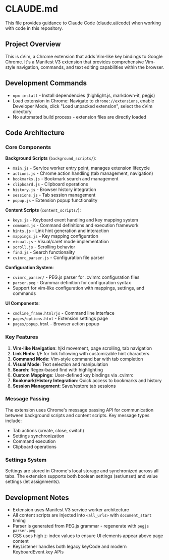 # CLAUDE.md

This file provides guidance to Claude Code (claude.ai/code) when working with code in this repository.

## Project Overview

This is cVim, a Chrome extension that adds Vim-like key bindings to Google Chrome. It's a Manifest V3 extension that provides comprehensive Vim-style navigation, commands, and text editing capabilities within the browser.

## Development Commands

- `npm install` - Install dependencies (highlight.js, markdown-it, pegjs)
- Load extension in Chrome: Navigate to `chrome://extensions`, enable Developer Mode, click "Load unpacked extension", select the cVim directory
- No automated build process - extension files are directly loaded

## Code Architecture

### Core Components

**Background Scripts** (`background_scripts/`):
- `main.js` - Service worker entry point, manages extension lifecycle
- `actions.js` - Chrome action handling (tab management, navigation)
- `bookmarks.js` - Bookmark search and management
- `clipboard.js` - Clipboard operations
- `history.js` - Browser history integration
- `sessions.js` - Tab session management
- `popup.js` - Extension popup functionality

**Content Scripts** (`content_scripts/`):
- `keys.js` - Keyboard event handling and key mapping system
- `command.js` - Command definitions and execution framework
- `hints.js` - Link hint generation and interaction
- `mappings.js` - Key mapping configuration
- `visual.js` - Visual/caret mode implementation
- `scroll.js` - Scrolling behavior
- `find.js` - Search functionality
- `cvimrc_parser.js` - Configuration file parser

**Configuration System**:
- `cvimrc_parser/` - PEG.js parser for .cvimrc configuration files
- `parser.peg` - Grammar definition for configuration syntax
- Support for vim-like configuration with mappings, settings, and commands

**UI Components**:
- `cmdline_frame.html/js` - Command line interface
- `pages/options.html` - Extension settings page
- `pages/popup.html` - Browser action popup

### Key Features

1. **Vim-like Navigation**: hjkl movement, page scrolling, tab navigation
2. **Link Hints**: f/F for link following with customizable hint characters
3. **Command Mode**: Vim-style command bar with tab completion
4. **Visual Mode**: Text selection and manipulation
5. **Search**: Regex-based find with highlighting
6. **Custom Mappings**: User-defined key bindings via .cvimrc
7. **Bookmark/History Integration**: Quick access to bookmarks and history
8. **Session Management**: Save/restore tab sessions

### Message Passing

The extension uses Chrome's message passing API for communication between background scripts and content scripts. Key message types include:
- Tab actions (create, close, switch)
- Settings synchronization
- Command execution
- Clipboard operations

### Settings System

Settings are stored in Chrome's local storage and synchronized across all tabs. The extension supports both boolean settings (set/unset) and value settings (let assignments).

## Development Notes

- Extension uses Manifest V3 service worker architecture
- All content scripts are injected into `<all_urls>` with `document_start` timing
- Parser is generated from PEG.js grammar - regenerate with `pegjs parser.peg`
- CSS uses high z-index values to ensure UI elements appear above page content
- KeyListener handles both legacy keyCode and modern KeyboardEvent.key APIs